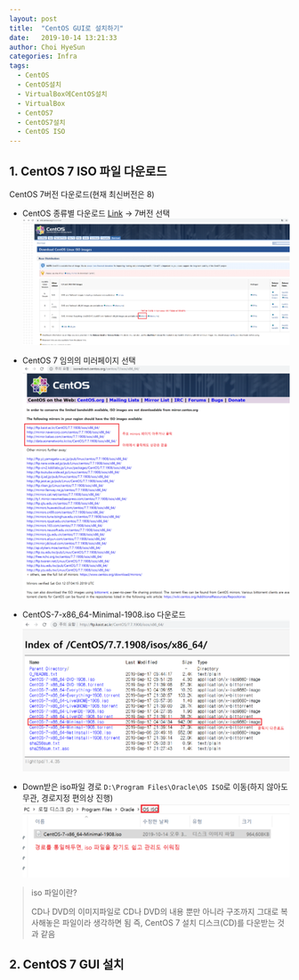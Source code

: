 ```yaml
---
layout: post
title:  "CentOS GUI로 설치하기"
date:   2019-10-14 13:21:33
author: Choi HyeSun
categories: Infra
tags:
  - CentOS
  - CentOS설치
  - VirtualBox에CentOS설치
  - VirtualBox
  - CentOS7
  - CentOS7설치
  - CentOS ISO
---
```


## 1. CentOS 7 ISO 파일 다운로드
CentOS 7버전 다운로드(현재 최신버전은 8)
  - CentOS 종류별 다운로드 [Link](https://wiki.centos.org/Download) → 7버전 선택
  ![image](/img/2019-10-14/CentOS-Install-GUI-001-downloads1.png)
  
  - CentOS 7 임의의 미러페이지 선택
  ![image](/img/2019-10-14/CentOS-Install-GUI-002-downloads2.png)
  
  - CentOS-7-x86_64-Minimal-1908.iso 다운로드
  ![image](/img/2019-10-14/CentOS-Install-GUI-003-downloads3.png)
  
  - Down받은 iso파일 경로 `D:\Program Files\Oracle\OS ISO`로 이동(하지 않아도 무관, 경로지정 편의상 진행)
  ![image](/img/2019-10-14/CentOS-Install-GUI-004-downloads4.png)
  
  > iso 파일이란?
  >
  > CD나 DVD의 이미지파일로 CD나 DVD의 내용 뿐만 아니라 구조까지 그대로 복사해놓은 파일이라 생각하면 됨
  > 즉, CentOS 7 설치 디스크(CD)를 다운받는 것과 같음
  
## 2. CentOS 7 GUI 설치
